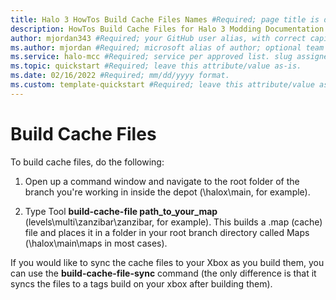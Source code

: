 ```yaml
---
title: Halo 3 HowTos Build Cache Files Names #Required; page title is displayed in search results. Include the brand.
description: HowTos Build Cache Files for Halo 3 Modding Documentation. #Required; article description that is displayed in search results. 
author: mjordan343 #Required; your GitHub user alias, with correct capitalization.
ms.author: mjordan #Required; microsoft alias of author; optional team alias.
ms.service: halo-mcc #Required; service per approved list. slug assigned by ACOM.
ms.topic: quickstart #Required; leave this attribute/value as-is.
ms.date: 02/16/2022 #Required; mm/dd/yyyy format.
ms.custom: template-quickstart #Required; leave this attribute/value as-is.
---
```


# Build Cache Files

To build cache files, do the following:

1. Open up a command window and navigate to the root folder of the branch you're working in inside the depot (\halox\main, for example).

1. Type Tool **build-cache-file path_to_your_map** (levels\multi\zanzibar\zanzibar, for example). This builds a .map (cache) file and places it in a folder in your root branch directory called Maps (\halox\main\maps in most cases).

If you would like to sync the cache files to your Xbox as you build them, you can use the **build-cache-file-sync** command (the only difference is that it syncs the files to a tags build on your xbox after building them).
